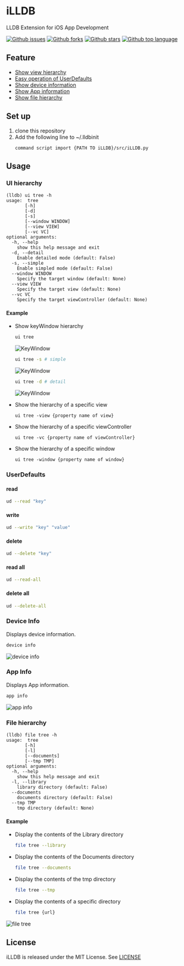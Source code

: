# iLLDB
LLDB Extension for iOS App Development

<!-- # Badges -->

[![Github issues](https://img.shields.io/github/issues/p-x9/iLLDB)](https://github.com/p-x9/iLLDB/issues)
[![Github forks](https://img.shields.io/github/forks/p-x9/iLLDB)](https://github.com/p-x9/iLLDB/network/members)
[![Github stars](https://img.shields.io/github/stars/p-x9/iLLDB)](https://github.com/p-x9/iLLDB/stargazers)
[![Github top language](https://img.shields.io/github/languages/top/p-x9/iLLDB)](https://github.com/p-x9/iLLDB/)

## Feature
- [Show view hierarchy](#ui-hierarchy)
- [Easy operation of UserDefaults](#userdefaults)
- [Show device information](#device-info)
- [Show App information](#app-info)
- [Show file hierarchy](#file-hierarchy)

## Set up
1. clone this repository
2. Add the following line to ~/.lldbinit
    ```
    command script import {PATH TO iLLDB}/src/iLLDB.py
    ```

## Usage

### UI hierarchy
```
(lldb) ui tree -h
usage:  tree
       [-h]
       [-d]
       [-s]
       [--window WINDOW]
       [--view VIEW]
       [--vc VC]
optional arguments:
  -h, --help
    show this help message and exit
  -d, --detail
    Enable detailed mode (default: False)
  -s, --simple
    Enable simpled mode (default: False)
  --window WINDOW
    Specify the target window (default: None)
  --view VIEW
    Specify the target view (default: None)
  --vc VC
    Specify the target viewController (default: None)
```

#### Example
- Show keyWindow hierarchy
    ```sh
    ui tree
    ```
    ![KeyWindow](./resources/keyWindow.png)

    ```sh
    ui tree -s # simple
    ```
    ![KeyWindow](./resources/keyWindow-simple.png)

    ```sh
    ui tree -d # detail
    ```
    ![KeyWindow](./resources/keyWindow-detail.png)

- Show the hierarchy of a specific view
    ```
    ui tree -view {property name of view}
    ```

- Show the hierarchy of a specific viewController
    ```
    ui tree -vc {property name of viewController}
    ```

- Show the hierarchy of a specific window
    ```
    ui tree -window {property name of window}
    ```

### UserDefaults
#### read
```sh
ud --read "key"
```

#### write
```sh
ud --write "key" "value"
```

#### delete
```sh
ud --delete "key"
```

#### read all
```sh
ud --read-all
```

#### delete all
```sh
ud --delete-all
```

### Device Info
Displays device information.
```sh
device info
```
![device info](./resources/device-info.png)

### App Info
Displays App information.
```sh
app info
```
![app info](./resources/app-info.png)

### File hierarchy
```
(lldb) file tree -h
usage:  tree
       [-h]
       [-l]
       [--documents]
       [--tmp TMP]
optional arguments:
  -h, --help
    show this help message and exit
  -l, --library
    library directory (default: False)
  --documents
    documents directory (default: False)
  --tmp TMP
    tmp directory (default: None)
```

#### Example
- Display the contents of the Library directory
    ```sh
    file tree --library
    ```

- Display the contents of the Documents directory
    ```sh
    file tree --documents
    ```

- Display the contents of the tmp directory
    ```sh
    file tree --tmp
    ```

- Display the contents of a specific directory
    ```sh
    file tree {url}
    ```
![file tree](./resources/file-tree.png)

## License
iLLDB is released under the MIT License. See [LICENSE](./LICENSE)
